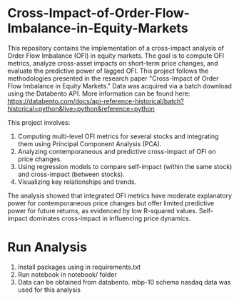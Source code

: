# Cross-Impact-of-Order-Flow-Imbalance-in-Equity-Markets

This repository contains the implementation of a cross-impact analysis of Order Flow Imbalance (OFI) in equity markets. The goal is to compute OFI metrics, analyze cross-asset impacts on short-term price changes, and evaluate the predictive power of lagged OFI. This project follows the methodologies presented in the research paper "Cross-Impact of Order Flow Imbalance in Equity Markets." Data was acquired via a batch download using the Databento API. More information can be found here: https://databento.com/docs/api-reference-historical/batch?historical=python&live=python&reference=python

This project involves:

1. Computing multi-level OFI metrics for several stocks and integrating them using Principal Component Analysis (PCA).
2. Analyzing contemporaneous and predictive cross-impact of OFI on price changes.
3. Using regression models to compare self-impact (within the same stock) and cross-impact (between stocks).
4. Visualizing key relationships and trends.


The analysis showed that integrated OFI metrics have moderate explanatory power for contemporaneous price changes but offer limited predictive power for future returns, as evidenced by low R-squared values. Self-impact dominates cross-impact in influencing price dynamics.

# Run Analysis

1. Install packages using in requirements.txt
2. Run notebook in notebook/ folder
3. Data can be obtained from databento. mbp-10 schema nasdaq data was used for this analysis